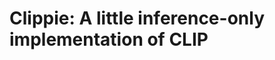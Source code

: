 Clippie: A little inference-only implementation of CLIP
=======================================================
